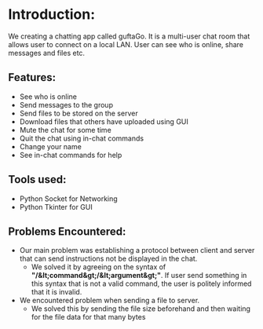 # Introduction:

We creating a chatting app called guftaGo. It is a multi-user chat room that allows user to connect on a local LAN. User can see who is online, share messages and files etc.

## Features:

- See who is online
- Send messages to the group
- Send files to be stored on the server
- Download files that others have uploaded using GUI
- Mute the chat for some time
- Quit the chat using in-chat commands
- Change your name
- See in-chat commands for help

## Tools used:

- Python Socket for Networking
- Python Tkinter for GUI

## Problems Encountered:

- Our main problem was establishing a protocol between client and server that can send instructions not be displayed in the chat.
  - We solved it by agreeing on the syntax of **&quot;/\&lt;command\&gt;/\&lt;argument\&gt;&quot;**. If user send something in this syntax that is not a valid command, the user is politely informed that it is invalid.
- We encountered problem when sending a file to server.
  - We solved this by sending the file size beforehand and then waiting for the file data for that many bytes
